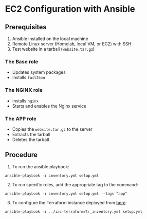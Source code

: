 # EC2 Configuration with Ansible

## Prerequisites

1. Ansible installed on the local machine
2. Remote Linux server (Homelab, local VM, or EC2) with SSH
3. Test website in a tarball (```website.tar.gz```)

### The Base role

- Updates system packages
- Installs ```fail2ban```

### The NGINX role

- Installs ```nginx```
- Starts and enables the Nginx service

### The APP role

- Copies the ```website.tar.gz``` to the server
- Extracts the tarball
- Deletes the tarball

## Procedure

1. To run the ansible playbook:
```
ansible-playbook -i inventory.yml setup.yml
```

2. To run specific roles, add the appropriate tag to the command:

```
ansible-playbook -i inventory.yml setup.yml --tags "app"
```

3. To configure the Terraform instance deployed from [here](https://github.com/Pandora1337/DevOps-Practice/tree/main/iac-terraform):

```
ansible-playbook -i ../iac-terraform/tr_inventory.yml setup.yml
```
